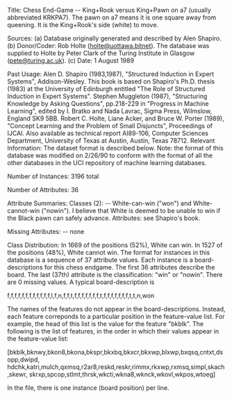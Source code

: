 Title: Chess End-Game -- King+Rook versus King+Pawn on a7 (usually abbreviated KRKPA7). The pawn on a7 means it is one square away from queening. It is the King+Rook's side (white) to move.

Sources: (a) Database originally generated and described by Alen Shapiro. (b) Donor/Coder: Rob Holte (holte@uottawa.bitnet). The database was supplied to Holte by Peter Clark of the Turing Institute in Glasgow (pete@turing.ac.uk). (c) Date: 1 August 1989

Past Usage:
Alen D. Shapiro (1983,1987), "Structured Induction in Expert Systems", Addison-Wesley. This book is based on Shapiro's Ph.D. thesis (1983) at the University of Edinburgh entitled "The Role of Structured Induction in Expert Systems".
Stephen Muggleton (1987), "Structuring Knowledge by Asking Questions", pp.218-229 in "Progress in Machine Learning", edited by I. Bratko and Nada Lavrac, Sigma Press, Wilmslow, England SK9 5BB.
Robert C. Holte, Liane Acker, and Bruce W. Porter (1989), "Concept Learning and the Problem of Small Disjuncts", Proceedings of IJCAI. Also available as technical report AI89-106, Computer Sciences Department, University of Texas at Austin, Austin, Texas 78712.
Relevant Information: The dataset format is described below. Note: the format of this database was modified on 2/26/90 to conform with the format of all the other databases in the UCI repository of machine learning databases.

Number of Instances: 3196 total

Number of Attributes: 36

Attribute Summaries: Classes (2): -- White-can-win ("won") and White-cannot-win ("nowin"). I believe that White is deemed to be unable to win if the Black pawn can safely advance. Attributes: see Shapiro's book.

Missing Attributes: -- none

Class Distribution: In 1669 of the positions (52%), White can win. In 1527 of the positions (48%), White cannot win.
The format for instances in this database is a sequence of 37 attribute values. Each instance is a board-descriptions for this chess endgame. The first 36 attributes describe the board. The last (37th) attribute is the classification: "win" or "nowin". There are 0 missing values. A typical board-description is

f,f,f,f,f,f,f,f,f,f,f,f,l,f,n,f,f,t,f,f,f,f,f,f,f,t,f,f,f,f,f,f,f,t,t,n,won

The names of the features do not appear in the board-descriptions. Instead, each feature correponds to a particular position in the feature-value list. For example, the head of this list is the value for the feature "bkblk". The following is the list of features, in the order in which their values appear in the feature-value list:

[bkblk,bknwy,bkon8,bkona,bkspr,bkxbq,bkxcr,bkxwp,blxwp,bxqsq,cntxt,dsopp,dwipd, hdchk,katri,mulch,qxmsq,r2ar8,reskd,reskr,rimmx,rkxwp,rxmsq,simpl,skach,skewr, skrxp,spcop,stlmt,thrsk,wkcti,wkna8,wknck,wkovl,wkpos,wtoeg]

In the file, there is one instance (board position) per line.
